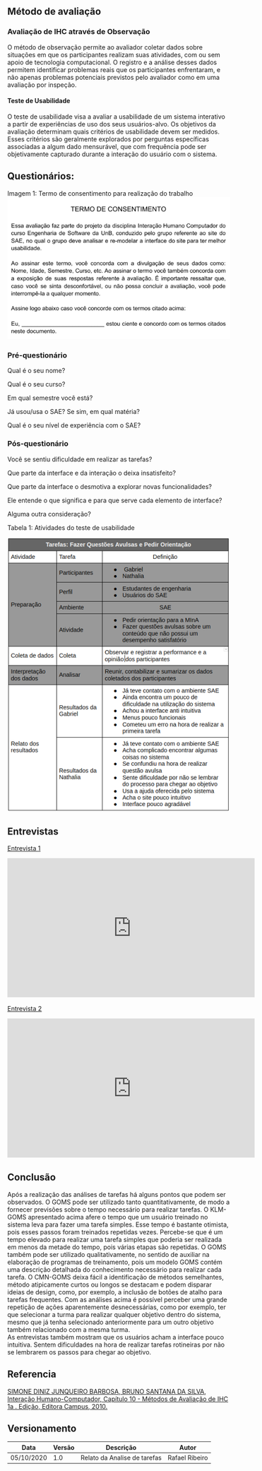 ## Método de avaliação

### Avaliação de IHC através de Observação

O método de observação permite ao avaliador coletar dados sobre situações em que os participantes realizam suas atividades, com ou sem apoio de tecnologia computacional.  O registro e a análise desses dados permitem identificar problemas reais que os participantes enfrentaram, e não apenas problemas potenciais previstos pelo avaliador como em uma avaliação por inspeção. 

#### Teste de Usabilidade

O teste de usabilidade visa a avaliar a usabilidade de um sistema interativo a partir de experiências de uso dos seus usuários-alvo. Os objetivos da avaliação determinam quais critérios de usabilidade devem ser medidos. Esses critérios são geralmente explorados por perguntas específicas associadas a algum dado mensurável, que com frequência pode ser objetivamente capturado durante a interação do usuário com o sistema.

## Questionários:

Imagem 1: Termo de consentimento para realização do trabalho
![Atividades](../images/termo_de_consentimento.png)

### Pré-questionário
Qual é o seu nome?

Qual é o seu curso?

Em qual semestre você está?

Já usou/usa o SAE? Se sim, em qual matéria?

Qual é o seu nível de experiência com o SAE?

### Pós-questionário
Você se sentiu dificuldade em realizar as tarefas?

Que parte da interface e da interação o deixa insatisfeito?

Que parte da interface o desmotiva a explorar novas funcionalidades?

Ele entende o que significa e para que serve cada elemento de interface?

Alguma outra consideração?

Tabela 1: Atividades do teste de usabilidade

![Atividades](../images/analises-tarefas/relatoavaliacao.png)

## Entrevistas

[Entrevista 1](https://youtu.be/7dQAjqh6NPo)<br>
<iframe width="560" height="315" src="https://youtu.be/7dQAjqh6NPo" frameborder="0" allow="accelerometer; autoplay; clipboard-write; encrypted-media; gyroscope; picture-in-picture" allowfullscreen></iframe>

[Entrevista 2 ](https://youtu.be/UWv3TnXoLBk)<br>
<iframe width="560" height="315" src="https://youtu.be/UWv3TnXoLBk" frameborder="0" allow="accelerometer; autoplay; clipboard-write; encrypted-media; gyroscope; picture-in-picture" allowfullscreen></iframe>


## Conclusão

Após a realização das análises de tarefas há alguns pontos que podem ser observados. O GOMS pode ser utilizado tanto quantitativamente, de modo a fornecer previsões sobre o tempo necessário para realizar tarefas. O KLM-GOMS apresentado acima afere o tempo que um usuário treinado no sistema leva para fazer uma tarefa simples. Esse tempo é bastante otimista, pois esses passos foram treinados repetidas vezes. Percebe-se que é um tempo elevado para realizar uma tarefa simples que poderia ser realizada em menos da metade do tempo, pois várias etapas são repetidas. O GOMS também pode ser utilizado qualitativamente, no sentido de auxiliar na elaboração de programas de treinamento, pois um modelo GOMS contém uma descrição detalhada do conhecimento necessário para realizar cada tarefa. O CMN-GOMS deixa fácil a identificação de métodos semelhantes, método atipicamente curtos ou longos se destacam e podem disparar ideias de design, como, por exemplo, a inclusão de botões de atalho para tarefas frequentes. Com as análises acima é possível perceber uma grande repetição de ações aparentemente desnecessárias, como por exemplo, ter que selecionar a turma para realizar qualquer objetivo dentro do sistema, mesmo que já tenha selecionado anteriormente para um outro objetivo também relacionado com a mesma turma.
<br>
As entrevistas também mostram que os usuários acham a interface pouco intuitiva. Sentem dificuldades na hora de realizar tarefas rotineiras por não se lembrarem os passos para chegar ao objetivo.

## Referencia 

[SIMONE DINIZ JUNQUEIRO BARBOSA, BRUNO SANTANA DA SILVA, Interação Humano-Computador, Capítulo 10 - Métodos de Avaliação de IHC 1a . Edição, Editora Campus, 2010.](https://aprender3.unb.br/pluginfile.php/581385/mod_resource/content/4/Cap.%2010%20Simone_Barbosa_Bruno-Interacao_humano_computador.pdf)

## Versionamento

Data | Versão | Descrição | Autor
---- | ------ | --------- | -----
05/10/2020 | 1.0 | Relato da Analise de tarefas | Rafael Ribeiro